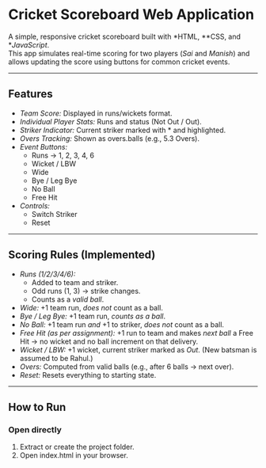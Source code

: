 #  Cricket Scoreboard Web Application

A simple, responsive cricket scoreboard built with *HTML, **CSS, and **JavaScript*.  
This app simulates real-time scoring for two players (*Sai* and *Manish*) and allows updating the score using buttons for common cricket events.

---

##  Features
- *Team Score:* Displayed in runs/wickets format.
- *Individual Player Stats:* Runs and status (Not Out / Out).
- *Striker Indicator:* Current striker marked with * and highlighted.
- *Overs Tracking:* Shown as overs.balls (e.g., 5.3 Overs).
- *Event Buttons:*
  - Runs → 1, 2, 3, 4, 6
  - Wicket / LBW
  - Wide
  - Bye / Leg Bye
  - No Ball
  - Free Hit
- *Controls:*
  - Switch Striker
  - Reset

---

##  Scoring Rules (Implemented)
- *Runs (1/2/3/4/6):*
  - Added to team and striker.
  - Odd runs (1, 3) → strike changes.
  - Counts as a *valid ball*.
- *Wide:* +1 team run, *does not* count as a ball.
- *Bye / Leg Bye:* +1 team run, *counts as a ball*.
- *No Ball:* +1 team run *and* +1 to striker, *does not* count as a ball.
- *Free Hit (as per assignment):* +1 run to team and makes *next ball* a Free Hit → no wicket and no ball increment on that delivery.
- *Wicket / LBW:* +1 wicket, current striker marked as *Out*. (New batsman is assumed to be Rahul.)
- *Overs:* Computed from valid balls (e.g., after 6 balls → next over).
- *Reset:* Resets everything to starting state.

---

##  How to Run
###  Open directly
1. Extract or create the project folder.
2. Open index.html in your browser.

